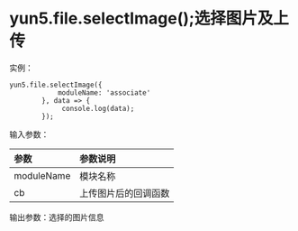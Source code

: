 # yun5.file.selectImage\(\);选择图片及上传

实例：

```text
yun5.file.selectImage({
			moduleName: 'associate'
		}, data => {
		     console.log(data);
		});
```

输入参数：

| 参数 | 参数说明 |
| :--- | :--- |
| moduleName | 模块名称 |
| cb | 上传图片后的回调函数 |

输出参数：选择的图片信息


